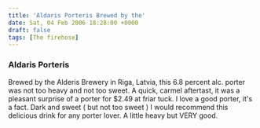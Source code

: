 ```yaml
---
title: 'Aldaris Porteris Brewed by the'
date: Sat, 04 Feb 2006 18:28:00 +0000
draft: false
tags: [The firehose]
---
```


### Aldaris Porteris

Brewed by the Alderis Brewery in Riga, Latvia, this 6.8 percent alc. porter was not too heavy and not too sweet. A quick, carmel aftertast, it was a pleasant surprise of a porter for $2.49 at friar tuck. I love a good porter, it's a fact. Dark and sweet ( but not too sweet ) I would recommend this delicious drink for any porter lover. A little heavy but VERY good.